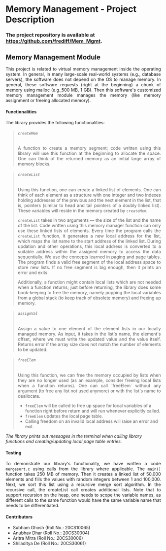 # Memory Management - Project Description

### The project repository is available at https://github.com/frediff/Mem_Mgmt.

## Memory Management Module



<p align="justify">This project is related to virtual memory management inside the operating system. In general, in many large-scale real-world systems (e.g., database servers), the software does not depend on the OS to manage memory. In general, these software requests (right at the beginning) a chunk of memory using malloc (e.g.,500 MB, 1 GB). Then this software's customized memory management module manages the memory (like memory assignment or freeing allocated memory).</p>



#### Functionalities

The library provides the following functionalities:

> ###### `createMem`
>
> <p align="justify">A function to create a memory segment; code written using this library will use this function at the beginning to allocate the space. One can think of the returned memory as an initial large array of memory blocks.</p>

> ###### `createList`
>
> <p align="justify">Using this function, one can create a linked list of elements. One can think of each element as a structure with one integer and two indexes holding addresses of the previous and the next element in the list, that is, pointers (similar to head and tail pointers of a doubly linked list). These variables will reside in the memory created by <code>createMem</code>.</p>
>
> <p align="justify"><code>createList</code> takes in two arguments — the size of the list and the name of the list. Code written using this memory manager function can only use these linked lists of elements. Every time the program calls the <code>createList</code> function, it generates a new local address for the list, which maps the list name to the start address of the linked list. During updation and other operations, this local address is converted to a suitable address within the assigned memory to access the data sequentially. We use the concepts learned in paging and page tables. The program finds a valid free segment of the local address space to store new lists. If no free segment is big enough, then it prints an error and exits.</p>
>
> <p align="justify">Additionally, a function might contain local lists which are not needed when a function returns; just before returning, the library does some book-keeping to free the memory, namely popping the local variables from a global stack (to keep track of obsolete memory) and freeing up memory.</p>

> ###### `assignVal`
>
> <p align="justify">Assign a value to one element of the element lists in our locally managed memory. As input, it takes in the list's name, the element's offset, where we must write the updated value and the value itself. Returns error if the array size does not match the number of elements to be updated.</p>

> ###### `freeElem`
>
> <p align="justify">Using this function, we can free the memory occupied by lists when they are no longer used (as an example, consider freeing local lists when a function returns). One can call `freeElem` without any argument (to free any list not used anymore) or with the list's name to deallocate.</p>
>
> - `freeElem` will be called to free up space for local variables of a function right before return and will run whenever explicitly called.
> - `freeElem` updates the local page table.
> - Calling freedom on an invalid local address will raise an error and exit.

*The library prints out messages in the terminal when calling library functions and creating/updating local page table entries.*

#### Testing

<p align="justify">To demonstrate our library's functionality, we have written a code <code>mergesort.c</code> using calls from the library where applicable. The <code>main()</code> function takes 250 MB of memory. Then it creates a linked list of 50,000 elements and fills the values with random integers between 1 and 100,000. Next, we sort this list using a recursive merge sort algorithm. In the recursive call, the createList call creates additional lists. Note that to support recursion on the heap, one needs to scope the variable names, as different calls to the same function would have the same variable name that needs to be differentiated.</p>

#### Contributors

- Subham Ghosh (Roll No.: 20CS10065)
- Anubhav Dhar (Roll No.: 20CS30004)
- Aritra Mitra (Roll No.: 20CS30006)
- Shiladitya De (Roll No.: 20CS30061)
